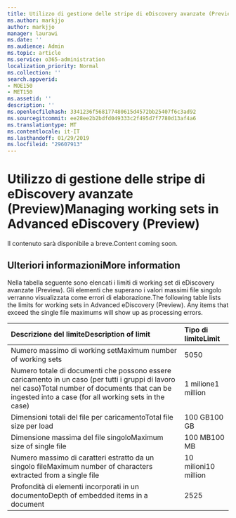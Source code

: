 ```yaml
---
title: Utilizzo di gestione delle stripe di eDiscovery avanzate (Preview)
ms.author: markjjo
author: markjjo
manager: laurawi
ms.date: ''
ms.audience: Admin
ms.topic: article
ms.service: o365-administration
localization_priority: Normal
ms.collection: ''
search.appverid:
- MOE150
- MET150
ms.assetid: ''
description: ''
ms.openlocfilehash: 3341236f568177480615d4572bb25407f6c3ad92
ms.sourcegitcommit: ee28ee2b2bdfd049333c2f495d7f7780d13af4a6
ms.translationtype: MT
ms.contentlocale: it-IT
ms.lasthandoff: 01/29/2019
ms.locfileid: "29607913"
---
```

# <a name="managing-working-sets-in-advanced-ediscovery-preview"></a><span data-ttu-id="7bf0e-102">Utilizzo di gestione delle stripe di eDiscovery avanzate (Preview)</span><span class="sxs-lookup"><span data-stu-id="7bf0e-102">Managing working sets in Advanced eDiscovery (Preview)</span></span>  

<span data-ttu-id="7bf0e-103">Il contenuto sarà disponibile a breve.</span><span class="sxs-lookup"><span data-stu-id="7bf0e-103">Content coming soon.</span></span>

## <a name="more-information"></a><span data-ttu-id="7bf0e-104">Ulteriori informazioni</span><span class="sxs-lookup"><span data-stu-id="7bf0e-104">More information</span></span>

<span data-ttu-id="7bf0e-p101">Nella tabella seguente sono elencati i limiti di working set di eDiscovery avanzate (Preview).  Gli elementi che superano i valori massimi file singolo verranno visualizzata come errori di elaborazione.</span><span class="sxs-lookup"><span data-stu-id="7bf0e-p101">The following table lists the limits for working sets in Advanced eDiscovery (Preview).  Any items that exceed the single file maximums will show up as processing errors.</span></span>
    
  |<span data-ttu-id="7bf0e-107">**Descrizione del limite**</span><span class="sxs-lookup"><span data-stu-id="7bf0e-107">**Description of limit**</span></span>|<span data-ttu-id="7bf0e-108">**Tipo di limite**</span><span class="sxs-lookup"><span data-stu-id="7bf0e-108">**Limit**</span></span>|
  |:-----|:-----|
  |<span data-ttu-id="7bf0e-109">Numero massimo di working set</span><span class="sxs-lookup"><span data-stu-id="7bf0e-109">Maximum number of working sets</span></span>  <br/> |<span data-ttu-id="7bf0e-110">50</span><span class="sxs-lookup"><span data-stu-id="7bf0e-110">50</span></span>  <br/> |
  |<span data-ttu-id="7bf0e-111">Numero totale di documenti che possono essere caricamento in un caso (per tutti i gruppi di lavoro nel caso)</span><span class="sxs-lookup"><span data-stu-id="7bf0e-111">Total number of documents that can be ingested into a case (for all working sets in the case)</span></span>  <br/> |<span data-ttu-id="7bf0e-112">1 milione</span><span class="sxs-lookup"><span data-stu-id="7bf0e-112">1 million</span></span>  <br/> |
  |<span data-ttu-id="7bf0e-113">Dimensioni totali del file per caricamento</span><span class="sxs-lookup"><span data-stu-id="7bf0e-113">Total file size per load</span></span>  <br/> |<span data-ttu-id="7bf0e-114">100 GB</span><span class="sxs-lookup"><span data-stu-id="7bf0e-114">100 GB</span></span>  <br/> |
  |<span data-ttu-id="7bf0e-115">Dimensione massima del file singolo</span><span class="sxs-lookup"><span data-stu-id="7bf0e-115">Maximum size of single file</span></span>   <br/> |<span data-ttu-id="7bf0e-116">100 MB</span><span class="sxs-lookup"><span data-stu-id="7bf0e-116">100 MB</span></span>  <br/> |
  |<span data-ttu-id="7bf0e-117">Numero massimo di caratteri estratto da un singolo file</span><span class="sxs-lookup"><span data-stu-id="7bf0e-117">Maximum number of characters extracted from a single file</span></span>  <br/> |<span data-ttu-id="7bf0e-118">10 milioni</span><span class="sxs-lookup"><span data-stu-id="7bf0e-118">10 million</span></span>  <br/> |
  |<span data-ttu-id="7bf0e-119">Profondità di elementi incorporati in un documento</span><span class="sxs-lookup"><span data-stu-id="7bf0e-119">Depth of embedded items in a document</span></span>  <br/> |<span data-ttu-id="7bf0e-120">25</span><span class="sxs-lookup"><span data-stu-id="7bf0e-120">25</span></span>  <br/> |
  

